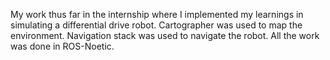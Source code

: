 My work thus far in the internship where I implemented my learnings in simulating a differential drive robot. Cartographer was used to map the environment. Navigation stack was used to navigate the robot. All the work was done in ROS-Noetic.

